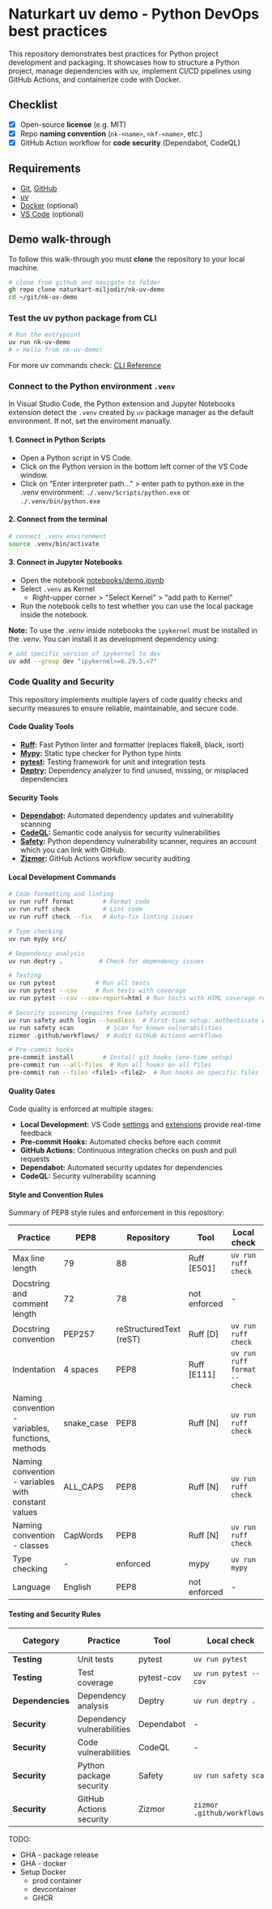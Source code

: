 # Naturkart uv demo - Python DevOps best practices

This repository demonstrates best practices for Python project development and packaging. It showcases how to structure a Python project, manage dependencies with uv, implement CI/CD pipelines using GitHub Actions, and containerize code with Docker.

## Checklist

- [x] Open-source **license** (e.g. MIT)
- [x] Repo **naming convention** (`nk-<name>`, `nkf-<name>`, etc.)
- [x] GitHub Action workflow for **code security** (Dependabot, CodeQL)

## Requirements

- [Git](https://git-scm.com/book/en/v2/Getting-Started-Installing-Git), [GitHub](https://github.com/)
- [uv](https://docs.astral.sh/uv/getting-started/installation/)
- [Docker](https://docs.docker.com/engine/install/) (optional)
- [VS Code](https://code.visualstudio.com/) (optional)

## Demo walk-through

To follow this walk-through you must  **clone** the repository to your local machine.

```bash
# clone from github and navigate to folder
gh repo clone naturkart-miljodir/nk-uv-demo
cd ~/git/nk-uv-demo
```

### **Test** the uv python package from CLI

```bash
# Run the entrypoint
uv run nk-uv-demo
# > Hello from nk-uv-demo!
```

For more uv commands check: [CLI Reference](https://docs.astral.sh/uv/reference/cli/)

### **Connect** to the Python environment `.venv`

In Visual Studio Code, the Python extension and Jupyter Notebooks extension detect the `.venv` created by `uv` package manager as the default environment. If not, set the enviroment manually.

#### 1. Connect in Python Scripts

- Open a Python script in VS Code.
- Click on the Python version in the bottom left corner of the VS Code window.
- Click on "Enter interpreter path..." > enter path to python.exe in the .venv environment: `./.venv/Scripts/python.exe` or `./.venv/bin/python.exe`

#### 2. Connect from the terminal

```bash
# connect .venv environment
source .venv/bin/activate
```

#### 3. Connect in Jupyter Notebooks

- Open the notebook [notebooks/demo.ipynb](./notebooks/demo.ipynb)
- Select `.venv` as Kernel
    - Right-upper corner > "Select Kernel" > "add path to Kernel"
- Run the notebook cells to test whether you can use the local package inside the notebook.

**Note:** To use the *.venv* inside notebooks the `ipykernel` must be installed in the *.venv*. You can install it as development dependency using:

```bash
# add specific version of ipykernel to dev
uv add --group dev "ipykernel>=6.29.5,<7"
```

### **Code Quality** and **Security**

This repository implements multiple layers of code quality checks and security measures to ensure reliable, maintainable, and secure code.

#### Code Quality Tools

- **[Ruff](https://docs.astral.sh/ruff/):** Fast Python linter and formatter (replaces flake8, black, isort)
- **[Mypy](https://mypy-lang.org/):** Static type checker for Python type hints
- **[pytest](https://docs.pytest.org/en/stable/):** Testing framework for unit and integration tests
- **[Deptry](https://deptry.com/):** Dependency analyzer to find unused, missing, or misplaced dependencies


#### Security Tools

- **[Dependabot](https://github.com/dependabot):** Automated dependency updates and vulnerability scanning
- **[CodeQL](https://codeql.github.com/):** Semantic code analysis for security vulnerabilities
- **[Safety](https://pypi.org/project/safety/):** Python dependency vulnerability scanner, requires an account which you can link with GitHub.
- **[Zizmor](https://docs.zizmor.sh/):** GitHub Actions workflow security auditing

#### Local Development Commands

```bash
# Code formatting and linting
uv run ruff format        # Format code
uv run ruff check         # Lint code
uv run ruff check --fix   # Auto-fix linting issues

# Type checking
uv run mypy src/

# Dependency analysis
uv run deptry .          # Check for dependency issues

# Testing
uv run pytest           # Run all tests
uv run pytest --cov     # Run tests with coverage
uv run pytest --cov --cov-report=html # Run tests with HTML coverage report

# Security scanning (requires free Safety account)
uv run safety auth login --headless  # First-time setup: authenticate with Safety
uv run safety scan         # Scan for known vulnerabilities
zizmor .github/workflows/  # Audit GitHub Actions workflows

# Pre-commit hooks
pre-commit install        # Install git hooks (one-time setup)
pre-commit run --all-files  # Run all hooks on all files
pre-commit run --files <file1> <file2>  # Run hooks on specific files
```

#### Quality Gates

Code quality is enforced at multiple stages:

- **Local Development:** VS Code [settings](.vscode/settings.json) and [extensions](.vscode/extensions.json) provide real-time feedback
- **Pre-commit Hooks:** Automated checks before each commit
- **GitHub Actions:** Continuous integration checks on push and pull requests
- **Dependabot:** Automated security updates for dependencies
- **CodeQL:** Security vulnerability scanning

#### Style and Convention Rules

Summary of PEP8 style rules and enforcement in this repository:

| Practice | PEP8 | Repository | Tool | Local check | pre-commit | GHA |
|----------|------|------------|------|-------------|------------|-----|
| Max line length | 79  | 88  | Ruff [E501] | `uv run ruff check` | ✅ | ✅ |
| Docstring and comment length | 72  | 78  | not enforced | - | - | - |
| Docstring convention | PEP257 | reStructuredText (reST) | Ruff [D] | `uv run ruff check` | ✅ | ✅ |
| Indentation | 4 spaces | PEP8 | Ruff [E111] | `uv run ruff format --check` | ✅ | ✅ |
| Naming convention - variables, functions, methods | snake_case | PEP8 | Ruff [N] | `uv run ruff check` | ✅ | ✅ |
| Naming convention - variables with constant values | ALL_CAPS | PEP8 | Ruff [N] | `uv run ruff check` | ✅ | ✅ |
| Naming convention - classes | CapWords | PEP8 | Ruff [N] | `uv run ruff check` | ✅ | ✅ |
| Type checking | - | enforced | mypy | `uv run mypy` | ✅ | ✅ |
| Language | English | PEP8 | not enforced | - | - | - |

#### Testing and Security Rules

| Category | Practice | Tool | Local check | GHA File | pre-commit | GHA |
|----------|----------|------|-------------|----------|------------|-----|
| **Testing** | Unit tests | pytest | `uv run pytest` | `ci-pytest.yml` | ❌ | ✅ |
| **Testing** | Test coverage | pytest-cov | `uv run pytest --cov` | `ci-pytest.yml` | ❌ | ✅ |
| **Dependencies** | Dependency analysis | Deptry | `uv run deptry .` | `ci-pytest.yml` | ❌ | ✅ |
| **Security** | Dependency vulnerabilities | Dependabot | - | `dependabot.yaml` | ❌ | ✅ |
| **Security** | Code vulnerabilities | CodeQL | - | `cicd-codeql-analysis.yaml` | ❌ | ✅ |
| **Security** | Python package security | Safety | `uv run safety scan` | `ci-safety-action.yml` | ❌ | ✅ |
| **Security** | GitHub Actions security | Zizmor | `zizmor .github/workflows/` | `cicd-zizmor.yml` | ✅ | ✅ |


TODO:
- GHA - package release
- GHA - docker
- Setup Docker
    - prod container
    - devcontainer
    - GHCR
